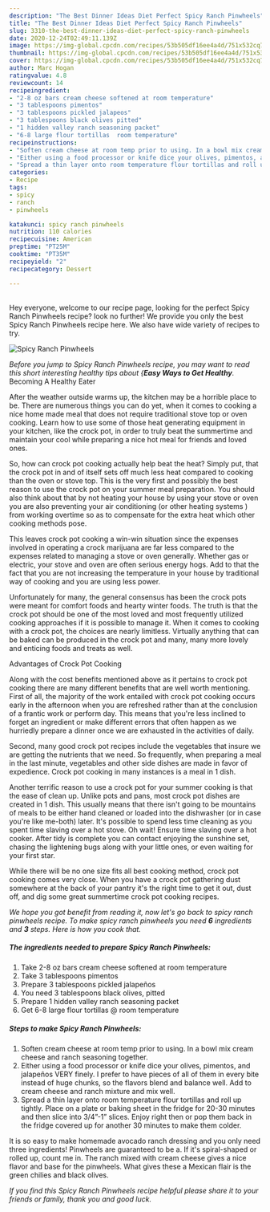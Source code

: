 ```yaml
---
description: "The Best Dinner Ideas Diet Perfect Spicy Ranch Pinwheels"
title: "The Best Dinner Ideas Diet Perfect Spicy Ranch Pinwheels"
slug: 3310-the-best-dinner-ideas-diet-perfect-spicy-ranch-pinwheels
date: 2020-12-24T02:49:11.139Z
image: https://img-global.cpcdn.com/recipes/53b505df16ee4a4d/751x532cq70/spicy-ranch-pinwheels-recipe-main-photo.jpg
thumbnail: https://img-global.cpcdn.com/recipes/53b505df16ee4a4d/751x532cq70/spicy-ranch-pinwheels-recipe-main-photo.jpg
cover: https://img-global.cpcdn.com/recipes/53b505df16ee4a4d/751x532cq70/spicy-ranch-pinwheels-recipe-main-photo.jpg
author: Marc Hogan
ratingvalue: 4.8
reviewcount: 14
recipeingredient:
- "2-8 oz bars cream cheese softened at room temperature"
- "3 tablespoons pimentos"
- "3 tablespoons pickled jalapeos"
- "3 tablespoons black olives pitted"
- "1 hidden valley ranch seasoning packet"
- "6-8 large flour tortillas  room temperature"
recipeinstructions:
- "Soften cream cheese at room temp prior to using. In a bowl mix cream cheese and ranch seasoning together."
- "Either using a food processor or knife dice your olives, pimentos, and jalapeños VERY finely. I prefer to have pieces of all of them in every bite instead of huge chunks, so the flavors blend and balance well. Add to cream cheese and ranch mixture and mix well."
- "Spread a thin layer onto room temperature flour tortillas and roll up tightly. Place on a plate or baking sheet in the fridge for 20-30 minutes and then slice into 3/4”-1” slices. Enjoy right then or pop them back in the fridge covered up for another 30 minutes to make them colder."
categories:
- Recipe
tags:
- spicy
- ranch
- pinwheels

katakunci: spicy ranch pinwheels 
nutrition: 110 calories
recipecuisine: American
preptime: "PT25M"
cooktime: "PT35M"
recipeyield: "2"
recipecategory: Dessert

---
```

<br>
Hey everyone, welcome to our recipe page, looking for the perfect Spicy Ranch Pinwheels recipe? look no further! We provide you only the best Spicy Ranch Pinwheels recipe here. We also have wide variety of recipes to try.
<br>


![Spicy Ranch Pinwheels](https://img-global.cpcdn.com/recipes/53b505df16ee4a4d/751x532cq70/spicy-ranch-pinwheels-recipe-main-photo.jpg)

<i>Before you jump to Spicy Ranch Pinwheels recipe, you may want to read this short interesting healthy tips about {<strong>Easy Ways to Get Healthy</strong>.</i>
Becoming A Healthy Eater


After the weather outside warms up, the kitchen may be a horrible place to be. There are numerous things you can do yet, when it comes to cooking a nice home made meal that does not require traditional stove top or oven cooking. Learn how to use some of those heat generating equipment in your kitchen, like the crock pot, in order to truly beat the summertime and maintain your cool while preparing a nice hot meal for friends and loved ones.

So, how can crock pot cooking actually help beat the heat? Simply put, that the crock pot in and of itself sets off much less heat compared to cooking than the oven or stove top. This is the very first and possibly the best reason to use the crock pot on your summer meal preparation. You should also think about that by not heating your house by using your stove or oven you are also preventing your air conditioning (or other heating systems ) from working overtime so as to compensate for the extra heat which other cooking methods pose.

This leaves crock pot cooking a win-win situation since the expenses involved in operating a crock marijuana are far less compared to the expenses related to managing a stove or oven generally. Whether gas or electric, your stove and oven are often serious energy hogs. Add to that the fact that you are not increasing the temperature in your house by traditional way of cooking and you are using less power.

Unfortunately for many, the general consensus has been the crock pots were meant for comfort foods and hearty winter foods.  The truth is that the crock pot should be one of the most loved and most frequently utilized cooking approaches if it is possible to manage it. When it comes to cooking with a crock pot, the choices are nearly limitless.  Virtually anything that can be baked can be produced in the crock pot and many, many more lovely and enticing foods and treats as well.

Advantages of Crock Pot Cooking

Along with the cost benefits mentioned above as it pertains to crock pot cooking there are many different benefits that are well worth mentioning. First of all, the majority of the work entailed with crock pot cooking occurs early in the afternoon when you are refreshed rather than at the conclusion of a frantic work or perform day. This means that you're less inclined to forget an ingredient or make different errors that often happen as we hurriedly prepare a dinner once we are exhausted in the activities of daily.

Second, many good crock pot recipes include the vegetables that insure we are getting the nutrients that we need. So frequently, when preparing a meal in the last minute, vegetables and other side dishes are made in favor of expedience. Crock pot cooking in many instances is a meal in 1 dish.

Another terrific reason to use a crock pot for your summer cooking is that the ease of clean up.  Unlike pots and pans, most crock pot dishes are created in 1 dish. This usually means that there isn't going to be mountains of meals to be either hand cleaned or loaded into the dishwasher (or in case you're like me-both) later. It's possible to spend less time cleaning as you spent time slaving over a hot stove. Oh wait! Ensure time slaving over a hot cooker. After tidy is complete you can contact enjoying the sunshine set, chasing the lightening bugs along with your little ones, or even waiting for your first star.

While there will be no one size fits all best cooking method, crock pot cooking comes very close. When you have a crock pot gathering dust somewhere at the back of your pantry it's the right time to get it out, dust off, and dig some great summertime crock pot cooking recipes.


<i>We hope you got benefit from reading it, now let's go back to spicy ranch pinwheels recipe. To make spicy ranch pinwheels you need <strong>6</strong> ingredients and <strong>3</strong> steps. Here is how you cook that.
</i>

##### The ingredients needed to prepare Spicy Ranch Pinwheels:

1. Take 2-8 oz bars cream cheese softened at room temperature
1. Take 3 tablespoons pimentos
1. Prepare 3 tablespoons pickled jalapeños
1. You need 3 tablespoons black olives, pitted
1. Prepare 1 hidden valley ranch seasoning packet
1. Get 6-8 large flour tortillas @ room temperature


##### Steps to make Spicy Ranch Pinwheels:

1. Soften cream cheese at room temp prior to using. In a bowl mix cream cheese and ranch seasoning together.
1. Either using a food processor or knife dice your olives, pimentos, and jalapeños VERY finely. I prefer to have pieces of all of them in every bite instead of huge chunks, so the flavors blend and balance well. Add to cream cheese and ranch mixture and mix well.
1. Spread a thin layer onto room temperature flour tortillas and roll up tightly. Place on a plate or baking sheet in the fridge for 20-30 minutes and then slice into 3/4”-1” slices. Enjoy right then or pop them back in the fridge covered up for another 30 minutes to make them colder.


It is so easy to make homemade avocado ranch dressing and you only need three ingredients! Pinwheels are guaranteed to be a. If it&#39;s spiral-shaped or rolled up, count me in. The ranch mixed with cream cheese gives a nice flavor and base for the pinwheels. What gives these a Mexican flair is the green chilies and black olives. 

<i>If you find this Spicy Ranch Pinwheels recipe helpful please share it to your friends or family, thank you and good luck.</i>
